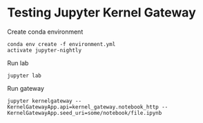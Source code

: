 # Testing Jupyter Kernel Gateway

Create conda environment

```
conda env create -f environment.yml
activate jupyter-nightly
```

Run lab

```
jupyter lab
```

Run gateway

```
jupyter kernelgateway --KernelGatewayApp.api=kernel_gateway.notebook_http --KernelGatewayApp.seed_uri=some/notebook/file.ipynb
```